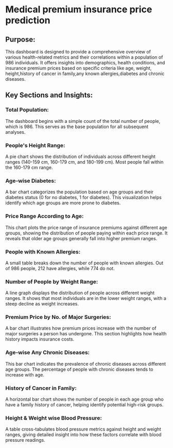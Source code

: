 # Medical premium insurance price prediction
## Purpose: 
This dashboard is designed to provide a comprehensive overview of various health-related metrics and their correlations within a population of 986 individuals. It offers insights into demographics, health conditions, and insurance premium prices based on specific criteria like age, weight, height,history of cancer in family,any known allergies,diabetes and chronic diseases.
## Key Sections and Insights:
### Total Population:
The dashboard begins with a simple count of the total number of people, which is 986. This serves as the base population for all subsequent analyses.
### People's Height Range:
 A pie chart shows the distribution of individuals across different height ranges (140-159 cm, 160-179 cm, and 180-199 cm). Most people fall within the 160-179 cm range.
### Age-wise Diabetes:
A bar chart categorizes the population based on age groups and their diabetes status (0 for no diabetes, 1 for diabetes). This visualization helps identify which age groups are more prone to diabetes.
### Price Range According to Age:
This chart plots the price range of insurance premiums against different age groups, showing the distribution of people paying within each price range. It reveals that older age groups generally fall into higher premium ranges.
### People with Known Allergies:
A small table breaks down the number of people with known allergies. Out of 986 people, 212 have allergies, while 774 do not.
### Number of People by Weight Range:
A line graph displays the distribution of people across different weight ranges. It shows that most individuals are in the lower weight ranges, with a steep decline as weight increases.
### Premium Price by No. of Major Surgeries:
A bar chart illustrates how premium prices increase with the number of major surgeries a person has undergone. This section highlights how health history impacts insurance costs.
### Age-wise Any Chronic Diseases:
This bar chart indicates the prevalence of chronic diseases across different age groups. The percentage of people with chronic diseases tends to increase with age.
### History of Cancer in Family:
A horizontal bar chart shows the number of people in each age group who have a family history of cancer, helping identify potential high-risk groups.
### Height & Weight wise Blood Pressure:
A table cross-tabulates blood pressure metrics against height and weight ranges, giving detailed insight into how these factors correlate with blood pressure readings.
